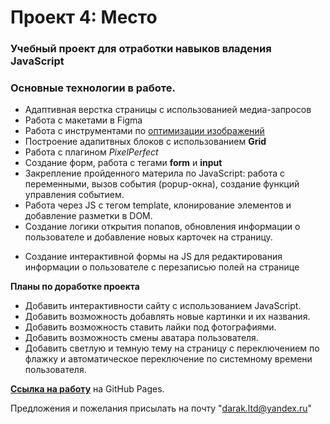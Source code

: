 # Проект 4: Место

### Учебный проект для отработки навыков владения JavaScript

### Основные технологии в работе.

- Адаптивная верстка страницы с использованией медиа-запросов
- Работа с макетами в Figma
- Работа с инструментами по [оптимизации изображений](https://tinypng.com/)
- Построение адапитвных блоков с использованием **Grid**
- Работа с плагином _PixelPerfect_
- Создание форм, работа с тегами **form** и **input**
- Закрепление пройденного материла по JavaScript: работа с переменными, вызов события (popup-окна), создание функций управления событием.
- Работа через JS с тегом template, клонирование элементов и добавление разметки в DOM.
- Создание логики открытия попапов, обновления информации о пользователе и добавление новых карточек на страницу.

* Создание интерактивной формы на JS для редактирования информации о пользователе с перезаписью полей на странице

**Планы по доработке проекта**

- Добавить интерактивности сайту с использованием JavaScript.
- Добавить возможность добавлять новые картинки и их названия.
- Добавить возможность ставить лайки под фотографиями.
- Добавить возможность смены аватара пользователя.
- Добавить светлую и темную тему на страницу с переключением по флажку и автоматическое переключение по системному времени пользователя.

**[Ссылка на работу](https://michael2m-dot.github.io/mesto/index.html)** на GitHub Pages.

Предложения и пожелания присылать на почту "darak.ltd@yandex.ru"
